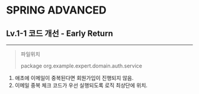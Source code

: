 # SPRING ADVANCED

## Lv.1-1 코드 개선 - Early Return

---

>파일위치
>
> package org.example.expert.domain.auth.service
1. 애초에 이메일이 중복된다면 회원가입이 진행되지 않음.
2. 이메일 중복 체크 코드가 우선 실행되도록 로직 최상단에 위치.
